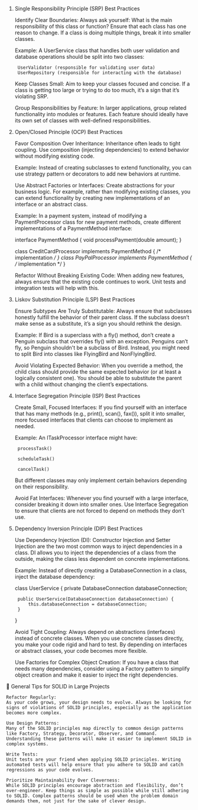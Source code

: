 1. Single Responsibility Principle (SRP) Best Practices

    Identify Clear Boundaries:
    Always ask yourself: What is the main responsibility of this class or function? Ensure that each class has one reason to change. If a class is doing multiple things, break it into smaller classes.

    Example:
    A UserService class that handles both user validation and database operations should be split into two classes:

        UserValidator (responsible for validating user data)
        UserRepository (responsible for interacting with the database)

    Keep Classes Small:
    Aim to keep your classes focused and concise. If a class is getting too large or trying to do too much, it’s a sign that it’s violating SRP.

    Group Responsibilities by Feature:
    In larger applications, group related functionality into modules or features. Each feature should ideally have its own set of classes with well-defined responsibilities.

2. Open/Closed Principle (OCP) Best Practices

    Favor Composition Over Inheritance:
    Inheritance often leads to tight coupling. Use composition (injecting dependencies) to extend behavior without modifying existing code.

    Example:
    Instead of creating subclasses to extend functionality, you can use strategy pattern or decorators to add new behaviors at runtime.

    Use Abstract Factories or Interfaces:
    Create abstractions for your business logic. For example, rather than modifying existing classes, you can extend functionality by creating new implementations of an interface or an abstract class.

    Example:
    In a payment system, instead of modifying a PaymentProcessor class for new payment methods, create different implementations of a PaymentMethod interface:

    interface PaymentMethod {
        void processPayment(double amount);
    }

    class CreditCardProcessor implements PaymentMethod { /* implementation */ }
    class PayPalProcessor implements PaymentMethod { /* implementation */ }

    Refactor Without Breaking Existing Code:
    When adding new features, always ensure that the existing code continues to work. Unit tests and integration tests will help with this.

3. Liskov Substitution Principle (LSP) Best Practices

    Ensure Subtypes Are Truly Substitutable:
    Always ensure that subclasses honestly fulfill the behavior of their parent class. If the subclass doesn’t make sense as a substitute, it’s a sign you should rethink the design.

    Example:
    If Bird is a superclass with a fly() method, don’t create a Penguin subclass that overrides fly() with an exception. Penguins can’t fly, so Penguin shouldn't be a subclass of Bird. Instead, you might need to split Bird into classes like FlyingBird and NonFlyingBird.

    Avoid Violating Expected Behavior:
    When you override a method, the child class should provide the same expected behavior (or at least a logically consistent one). You should be able to substitute the parent with a child without changing the client’s expectations.

4. Interface Segregation Principle (ISP) Best Practices

    Create Small, Focused Interfaces:
    If you find yourself with an interface that has many methods (e.g., print(), scan(), fax()), split it into smaller, more focused interfaces that clients can choose to implement as needed.

    Example:
    An ITaskProcessor interface might have:

        processTask()

        scheduleTask()

        cancelTask()

    But different classes may only implement certain behaviors depending on their responsibility.

    Avoid Fat Interfaces:
    Whenever you find yourself with a large interface, consider breaking it down into smaller ones. Use Interface Segregation to ensure that clients are not forced to depend on methods they don’t use.

5. Dependency Inversion Principle (DIP) Best Practices

    Use Dependency Injection (DI):
    Constructor Injection and Setter Injection are the two most common ways to inject dependencies in a class. DI allows you to inject the dependencies of a class from the outside, making the class less dependent on concrete implementations.

    Example:
    Instead of directly creating a DatabaseConnection in a class, inject the database dependency:

    class UserService {
        private DatabaseConnection databaseConnection;

        public UserService(DatabaseConnection databaseConnection) {
            this.databaseConnection = databaseConnection;
        }
    }

    Avoid Tight Coupling:
    Always depend on abstractions (interfaces) instead of concrete classes. When you use concrete classes directly, you make your code rigid and hard to test. By depending on interfaces or abstract classes, your code becomes more flexible.

    Use Factories for Complex Object Creation:
    If you have a class that needs many dependencies, consider using a Factory pattern to simplify object creation and make it easier to inject the right dependencies.

🌟 General Tips for SOLID in Large Projects

    Refactor Regularly:
    As your code grows, your design needs to evolve. Always be looking for signs of violations of SOLID principles, especially as the application becomes more complex.

    Use Design Patterns:
    Many of the SOLID principles map directly to common design patterns like Factory, Strategy, Decorator, Observer, and Command. Understanding these patterns will make it easier to implement SOLID in complex systems.

    Write Tests:
    Unit tests are your friend when applying SOLID principles. Writing automated tests will help ensure that you adhere to SOLID and catch regressions as your code evolves.

    Prioritize Maintainability Over Cleverness:
    While SOLID principles encourage abstraction and flexibility, don’t over-engineer. Keep things as simple as possible while still adhering to SOLID. Complex patterns should be used when the problem domain demands them, not just for the sake of clever design.